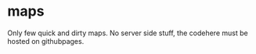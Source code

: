 # maps
Only few quick and dirty maps.
No server side stuff, the codehere must be hosted on githubpages.
